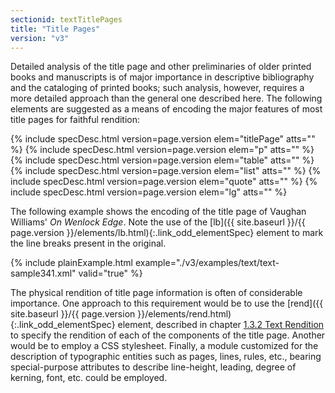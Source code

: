 ```yaml
---
sectionid: textTitlePages
title: "Title Pages"
version: "v3"
---
```




Detailed analysis of the title page and other preliminaries of older printed books
and
manuscripts is of major importance in descriptive bibliography and the cataloging
of printed
books; such analysis, however, requires a more detailed approach than the general
one
described here. The following elements are suggested as a means of encoding the major
features of most title pages for faithful rendition:



{% include specDesc.html version=page.version elem="titlePage" atts="" %}
{% include specDesc.html version=page.version elem="p" atts="" %}
{% include specDesc.html version=page.version elem="table" atts="" %}
{% include specDesc.html version=page.version elem="list" atts="" %}
{% include specDesc.html version=page.version elem="quote" atts="" %}
{% include specDesc.html version=page.version elem="lg" atts="" %}



The following example shows the encoding of the title page of Vaughan Williams' *On
Wenlock Edge*. Note the use of the [lb]({{ site.baseurl }}/{{ page.version }}/elements/lb.html){:.link_odd_elementSpec} element to mark the
line breaks present in the original.

{% include plainExample.html example="./v3/examples/text/text-sample341.xml" valid="true" %}

The physical rendition of title page information is often of considerable importance.
One
approach to this requirement would be to use the [rend]({{ site.baseurl }}/{{ page.version }}/elements/rend.html){:.link_odd_elementSpec} element,
described in chapter <a class="link_ptr" title="Text Rendition" href="{{ site.baseurl }}/{{ page.version }}/guidelines/shared.html#sharedTextRendition">1.3.2 Text Rendition</a> to specify the rendition of each
of the components of the title page. Another would be to employ a CSS stylesheet.
Finally, a
module customized for the description of typographic entities such as pages, lines,
rules,
etc., bearing special-purpose attributes to describe line-height, leading, degree
of
kerning, font, etc. could be employed.



